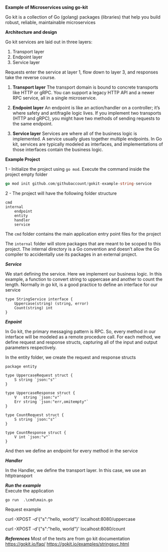 **Example of Microservices using go-kit**

Go kit is a collection of Go (golang) packages (libraries) that help you build robust, reliable, maintainable microservices

**Architecture and design**

Go kit services are laid out in three layers:

1. Transport layer
2. Endpoint layer
3. Service layer

Requests enter the service at layer 1, flow down to layer 3, and responses take the reverse course.

1. **Transport layer**
The transport domain is bound to concrete transports like HTTP or gRPC. You can support a legacy HTTP API and a newer RPC service, all in a single microservice.

2. **Endpoint layer**
An endpoint is like an action/handler on a controller; it’s where safety and antifragile logic lives. If you implement two transports (HTTP and gRPC), you might have two methods of sending requests to the same endpoint.

3. **Service layer**
Services are where all of the business logic is implemented. A service usually glues together multiple endpoints. In Go kit, services are typically modeled as interfaces, and implementations of those interfaces contain the business logic.


**Example Project**

1 - Initialize the project using ```go mod```. Execute the command inside the project empty folder

```go
go mod init github.com/githubaccount/gokit-example-string-service
```

2 - The project will have the following folder structure

```
cmd  
internal      
    endpoint
    entity
    handler
    service
```

The ```cmd``` folder contains the main application entry point files for the project

The ```internal``` folder will store packages that are meant to be scoped to this project. The internal directory is a Go convention and doesn’t allow the Go compiler to accidentally use its packages in an external project.

***Service*** 

We start defining the service. Here we implement our business logic. In this example, a function to convert string to uppercase and another to count the length. Normally in go kit, is a good practice to define an interface for our service

```
type StringService interface {
	Uppercase(string) (string, error)
	Count(string) int
}
```

***Enpoint***

In Go kit, the primary messaging pattern is RPC. So, every method in our interface will be modeled as a remote procedure call. For each method, we define request and response structs, capturing all of the input and output parameters respectively.

In the entity folder, we create the request and response structs
```
package entity

type UppercaseRequest struct {
	S string `json:"s"`
}

type UppercaseResponse struct {
	V   string `json:"v"`
	Err string `json:"err,omitempty"`
}

type CountRequest struct {
	S string `json:"s"`
}

type CountResponse struct {
	V int `json:"v"`
}
```

And then we define an endpoint for every method in the service

***Handler***

In the Handler, we define the transport layer. In this case, we use an httptransport 

***Run the example***  
Execute the application

```
go run  .\cmd\main.go
```

Request example

curl -XPOST -d'{"s":"hello, world"}' localhost:8080/uppercase

curl -XPOST -d'{"s":"hello, world"}' localhost:8080/count


***References***
 Most of the texts are from go kit documentation 
<https://gokit.io/faq/>
<https://gokit.io/examples/stringsvc.html>
